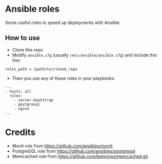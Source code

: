 # Ansible roles

Some useful roles to speed up deployments with Ansible.

## How to use
* Clone this repo
* Modify `ansible.cfg` (usually `/etc/ansible/ansible.cfg`) and include this line:
```
roles_path = /path/to/cloned_repo
```
* Then you use any of these roles in your playbooks:
```
---
- hosts: all
  roles:
    - server-bootstrap
    - postgresql
    - nginx
...
```

# Credits

* Monit role from https://github.com/ansibles/monit
* PostgreSQL role from https://github.com/ansibles/postgresql
* Memcached role from https://github.com/bennojoy/memcached.git
